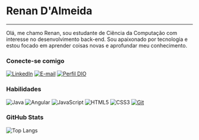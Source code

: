 
# Renan D'Almeida
---
Olá, me chamo Renan, sou estudante de Ciência da Computação com interesse no desenvolvimento back-end. Sou apaixonado por tecnologia e estou focado em aprender coisas novas e aprofundar meu conhecimento.

### Conecte-se comigo
[![LinkedIn](https://img.shields.io/badge/LinkedIn-000?style=for-the-badge&logo=linkedin&logoColor=0E76A8)](https://www.linkedin.com/in/renan-dalmeida-a8a8371ba/)
[![E-mail](https://img.shields.io/badge/-Email-000?style=for-the-badge&logo=microsoft-outlook&logoColor=E94D5F)](mailto:rdalmeidi@outlook.com)
[![Perfil DIO](https://img.shields.io/badge/-Meu%20Perfil%20na%20DIO-30A3DC?style=for-the-badge)](https://web.dio.me/users/rdalmeidi/)

### Habilidades
![Java](https://img.shields.io/badge/Java-000?style=for-the-badge&logo=java)
![Angular](https://img.shields.io/badge/Angular-000?style=for-the-badge&logo=angular&logoColor=C3002F)
![JavaScript](https://img.shields.io/badge/JavaScript-000?style=for-the-badge&logo=javascript)
![HTML5](https://img.shields.io/badge/HTML5-000?style=for-the-badge&logo=html5)
![CSS3](https://img.shields.io/badge/CSS3-000?style=for-the-badge&logo=css3&logoColor=264CE4)
[![Git](https://img.shields.io/badge/Git-000?style=for-the-badge&logo=git&logoColor=E94D5F)](https://git-scm.com/doc) 

### GitHub Stats
![Top Langs](https://github-readme-stats-git-masterrstaa-rickstaa.vercel.app/api/top-langs/?username=renanDalmeida&layout=compact&bg_color=000&border_color=30A3DC&title_color=E94D5F&text_color=FFF)
